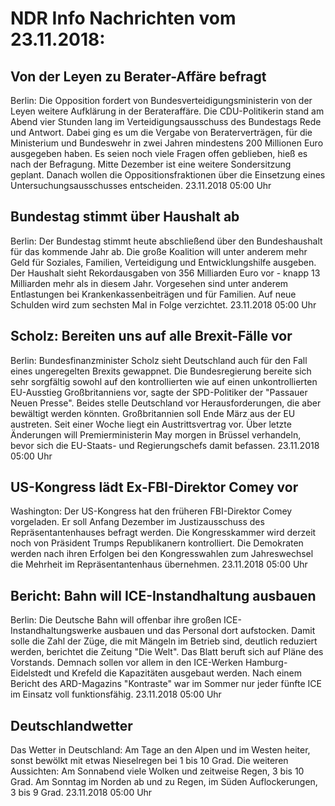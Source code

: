 # NDR Info Nachrichten vom 23.11.2018:


## Von der Leyen zu Berater-Affäre befragt
Berlin:	Die Opposition fordert von Bundesverteidigungsministerin von der Leyen weitere Aufklärung in der Berateraffäre. Die CDU-Politikerin stand am Abend vier Stunden lang im Verteidigungsausschuss des Bundestags Rede und Antwort. Dabei ging es um die Vergabe von Beraterverträgen, für die Ministerium und Bundeswehr in zwei Jahren mindestens 200 Millionen Euro ausgegeben haben. Es  seien noch viele Fragen offen geblieben, hieß es nach der Befragung. Mitte Dezember ist eine weitere Sondersitzung geplant. Danach wollen die Oppositionsfraktionen über die Einsetzung eines Untersuchungsausschusses entscheiden. 23.11.2018 05:00 Uhr 

## Bundestag stimmt über Haushalt ab
Berlin: Der Bundestag stimmt heute abschließend über den Bundeshaushalt für das kommende Jahr ab. Die große Koalition will unter anderem mehr Geld für Soziales, Familien, Verteidigung und Entwicklungshilfe ausgeben. Der Haushalt sieht Rekordausgaben von 356 Milliarden Euro vor - knapp 13 Milliarden mehr als in diesem Jahr. Vorgesehen sind unter anderem Entlastungen bei Krankenkassenbeiträgen und für Familien. Auf neue Schulden wird zum sechsten Mal in Folge verzichtet. 23.11.2018 05:00 Uhr 

## Scholz: Bereiten uns auf alle Brexit-Fälle vor
Berlin:	Bundesfinanzminister Scholz sieht Deutschland auch für den Fall eines ungeregelten Brexits gewappnet. Die Bundesregierung bereite sich sehr sorgfältig sowohl auf den kontrollierten wie auf einen unkontrollierten EU-Ausstieg Großbritanniens vor, sagte der SPD-Politiker der "Passauer Neuen Presse". Beides stelle Deutschland vor Herausforderungen, die aber bewältigt werden könnten. Großbritannien soll Ende März aus der EU austreten. Seit einer Woche liegt ein Austrittsvertrag vor. Über letzte Änderungen will Premierministerin May morgen in Brüssel verhandeln, bevor sich die EU-Staats- und Regierungschefs damit befassen. 23.11.2018 05:00 Uhr 

## US-Kongress lädt Ex-FBI-Direktor Comey vor
Washington: Der US-Kongress hat den früheren FBI-Direktor Comey vorgeladen. Er soll Anfang Dezember im Justizausschuss des Repräsentantenhauses befragt werden. Die Kongresskammer wird derzeit noch von Präsident Trumps Republikanern kontrolliert. Die Demokraten werden nach ihren Erfolgen bei den Kongresswahlen zum Jahreswechsel die Mehrheit im Repräsentantenhaus übernehmen. 23.11.2018 05:00 Uhr 

## Bericht: Bahn will ICE-Instandhaltung ausbauen
Berlin: Die Deutsche Bahn will offenbar ihre großen ICE-Instandhaltungswerke ausbauen und das Personal dort aufstocken. Damit solle die Zahl der Züge, die mit Mängeln im Betrieb sind, deutlich reduziert werden, berichtet die Zeitung "Die Welt". Das Blatt beruft sich auf Pläne des Vorstands. Demnach sollen vor allem in den ICE-Werken Hamburg-Eidelstedt und Krefeld die Kapazitäten ausgebaut werden. Nach einem Bericht des ARD-Magazins "Kontraste" war im Sommer nur jeder fünfte ICE im Einsatz voll funktionsfähig. 23.11.2018 05:00 Uhr 

## Deutschlandwetter
Das Wetter in Deutschland: Am Tage an den Alpen und im Westen heiter, sonst bewölkt mit etwas Nieselregen bei 1 bis 10 Grad. Die weiteren Aussichten: Am Sonnabend viele Wolken und zeitweise Regen, 3 bis 10 Grad. Am Sonntag im Norden ab und zu Regen, im Süden Auflockerungen, 3 bis 9 Grad. 23.11.2018 05:00 Uhr 
